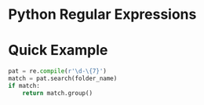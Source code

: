 # Python Regular Expressions

# Quick Example

```python
pat = re.compile(r'\d-\{7}')
match = pat.search(folder_name)
if match: 
    return match.group()
``` 




